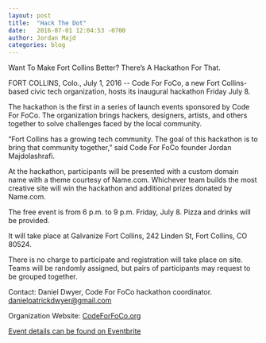 ```yaml
---
layout: post
title:  "Hack The Dot"
date:   2016-07-01 12:04:53 -0700
author: Jordan Majd
categories: blog
---
```



Want To Make Fort Collins Better? There’s A Hackathon For That.

FORT COLLINS, Colo., July 1, 2016 -- Code For FoCo, a new Fort Collins-based civic tech organization, hosts its inaugural hackathon Friday July 8.

The hackathon is the first in a series of launch events sponsored by Code For FoCo. The organization brings hackers, designers, artists, and others together to solve challenges faced by the local community.

“Fort Collins has a growing tech community. The goal of this hackathon is to bring that community together,” said Code For FoCo founder Jordan Majdolashrafi.

At the hackathon, participants will be presented with a custom domain name with a theme courtesy of Name.com. Whichever team builds the most creative site will win the hackathon and additional prizes donated by Name.com.

The free event is from 6 p.m. to 9 p.m. Friday, July 8. Pizza and drinks will be provided.

It will take place at Galvanize Fort Collins, 242 Linden St, Fort Collins, CO 80524.

There is no charge to participate and registration will take place on site. Teams will be randomly assigned, but pairs of participants may request to be grouped together.

Contact: Daniel Dwyer, Code For FoCo hackathon coordinator. [danielpatrickdwyer@gmail.com](mailto:danielpatrickdwyer@gmail.com)

Organization Website: [CodeForFoCo.org](codeforfoco.org)

[Event details can be found on Eventbrite](https://www.eventbrite.com/e/hack-the-dot-fort-collins-tickets-26431480269)
